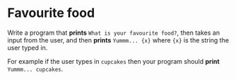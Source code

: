 # Favourite food

Write a program that **prints** `What is your favourite food?`, then takes an input from the user,
and then **prints** `Yummm... {x}` where `{x}` is the string the user typed in.

For example if the user types in `cupcakes` then your program should **print** `Yummm... cupcakes`.
